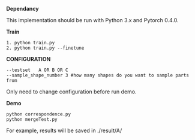 **Dependancy**

This implementation should be run with Python 3.x and Pytorch 0.4.0.

**Train**
```
1. python train.py
2. python train.py --finetune
```

**CONFIGURATION**
```
--testset   A OR B OR C
--sample_shape_number 3 #how many shapes do you want to sample parts from
```

Only need to change configuration before run demo.

**Demo**
```
python correspondence.py
python mergeTest.py
```

For example, results will be saved in ./result/A/
